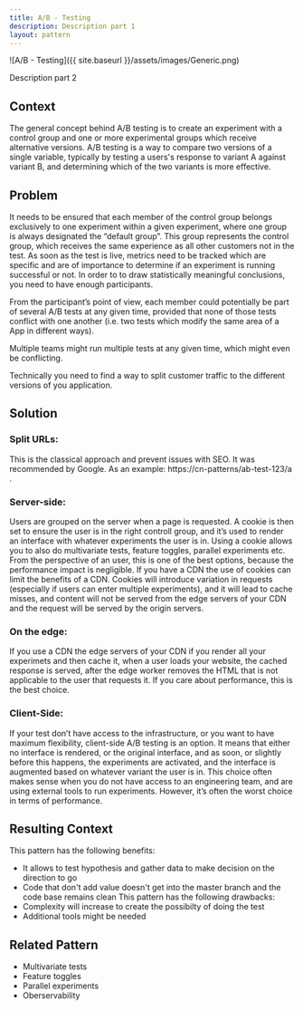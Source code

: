 ```yaml
---
title: A/B - Testing
description: Description part 1
layout: pattern
---
```

![A/B - Testing]({{ site.baseurl }}/assets/images/Generic.png)

Description part 2

## Context
The general concept behind A/B testing is to create an experiment with a control group and one or more experimental groups which receive alternative versions.
A/B testing is a way to compare two versions of a single variable, typically by testing a users's response to variant A against variant B, and determining which of the two variants is more effective.

## Problem
It needs to be ensured that each member of the control group belongs exclusively to one experiment within a given experiment, where one group is always designated the “default group”. This group represents the control group, which receives the same experience as all other customers not in the test. As soon as the test is live, metrics need to be tracked which are specific and are of importance to determine if an experiment is running successful or not. In order to to draw statistically meaningful conclusions, you need to have enough participants. 

From the participant’s point of view, each member could potentially be part of several A/B tests at any given time, provided that none of those tests conflict with one another (i.e. two tests which modify the same area of a App in different ways).

Multiple teams might run multiple tests at any given time, which might even be conflicting.

Technically you need to find a way to split customer traffic to the different versions of you application.
## Solution
### Split URLs: 
This is the classical approach and prevent issues with SEO. It was recommended by Google. As an example: https://cn-patterns/ab-test-123/a .
### Server-side: 
Users are grouped on the server when a page is requested. A cookie is then set to ensure the user is in the right controll group, and it’s used to render an interface with whatever experiments the user is in. Using a cookie allows you to also do multivariate tests, feature toggles, parallel experiments etc. 
From the perspective of an user, this is one of the best options, because the performance impact is negligible. If you have a CDN the use of cookies can limit the benefits of a CDN. Cookies will introduce variation in requests (especially if users can enter multiple experiments), and it will lead to cache misses, and content will not be served from the edge servers of your CDN and the request will be served by the origin servers.
### On the edge: 
If you use a CDN the edge servers of your CDN if you render all your experimets and then cache it, when a user loads your website, the cached response is served, after the edge worker removes the HTML that is not applicable to the user that requests it. If you care about performance, this is the best choice.
### Client-Side:
If your test don’t have access to the infrastructure, or you want to have maximum flexibility, client-side A/B testing is an option. It means that either no interface is rendered, or the original interface, and as soon, or slightly before this happens, the experiments are activated, and the interface is augmented based on whatever variant the user is in. This choice often makes sense when you do not have access to an engineering team, and are using external tools to run experiments. However, it’s often the worst choice in terms of performance. 

## Resulting Context
This pattern has the following benefits:
* It allows to test hypothesis and gather data to make decision on the direction to go
* Code that don't add value doesn't get into the master branch and the code base remains clean
This pattern has the following drawbacks:
* Complexity will increase to create the possibilty of doing the test
* Additional tools might be needed

## Related Pattern
* Multivariate tests
* Feature toggles
* Parallel experiments
* Oberservability